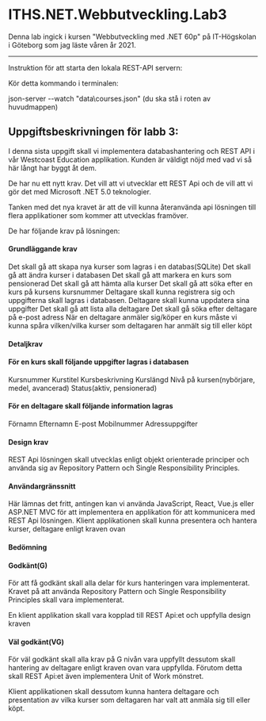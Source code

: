 # ITHS.NET.Webbutveckling.Lab3
 
Denna lab ingick i kursen "Webbutveckling med .NET 60p" på IT-Högskolan i Göteborg som jag läste våren år 2021.

---------------------------------

Instruktion för att starta den lokala REST-API servern:

Kör detta kommando i terminalen: 

json-server --watch "data\courses.json"      (du ska stå i roten av huvudmappen)

## Uppgiftsbeskrivningen för labb 3:
I denna sista uppgift skall vi implementera databashantering och REST API i vår Westcoast Education applikation.
Kunden är väldigt nöjd med vad vi så här långt har byggt åt dem.

De har nu ett nytt krav. Det vill att vi utvecklar ett REST Api och de vill att vi gör det med Microsoft .NET 5.0 teknologier.

Tanken med det nya kravet är att de vill kunna återanvända api lösningen till flera applikationer som kommer att utvecklas framöver.

De har följande krav på lösningen:

#### Grundläggande krav
Det skall gå att skapa nya kurser som lagras i en databas(SQLite)
Det skall gå att ändra kurser i databasen
Det skall gå att markera en kurs som pensionerad
Det skall gå att hämta alla kurser
Det skall gå att söka efter en kurs på kursens kursnummer
Deltagare skall kunna registrera sig och uppgifterna skall lagras i databasen.
Deltagare skall kunna uppdatera sina uppgifter
Det skall gå att lista alla deltagare
Det skall gå söka efter deltagare på e-post adress
När en deltagare anmäler sig/köper en kurs måste vi kunna spåra vilken/vilka kurser som deltagaren har anmält sig till eller köpt
#### Detaljkrav
#### För en kurs skall följande uppgifter lagras i databasen

Kursnummer
Kurstitel
Kursbeskrivning
Kurslängd
Nivå på kursen(nybörjare, medel, avancerad)
Status(aktiv, pensionerad)
#### För en deltagare skall följande information lagras

Förnamn
Efternamn
E-post
Mobilnummer
Adressuppgifter
#### Design krav
REST Api lösningen skall utvecklas enligt objekt orienterade principer och använda sig av Repository Pattern och Single Responsibility Principles.

#### Användargränssnitt
Här lämnas det fritt, antingen kan vi använda JavaScript, React, Vue.js eller ASP.NET MVC för att implementera en applikation för att kommunicera med REST Api lösningen. Klient applikationen skall kunna presentera och hantera kurser, deltagare enligt kraven ovan

#### Bedömning
#### Godkänt(G)
För att få godkänt skall alla delar för kurs hanteringen vara implementerat. Kravet på att använda Repository Pattern och Single Responsibility Principles skall vara implementerat.

En klient applikation skall vara kopplad till REST Api:et och uppfylla design kraven

#### Väl godkänt(VG)
För väl godkänt skall alla krav på G nivån vara uppfyllt dessutom skall hantering av deltagare enligt kraven ovan vara uppfyllda. Förutom detta skall REST Api:et även implementera Unit of Work mönstret.

Klient applikationen skall dessutom kunna hantera deltagare och presentation av vilka kurser som deltagaren har valt att anmäla sig till eller köpt.


